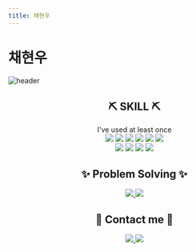```yaml
---
title: 채현우
---
```


# 채현우


![header](https://capsule-render.vercel.app/api?type=waving&color=61FF7E&height=300&section=header&text=Hyunwoo0081&animation=fadeIn&fontSize=90)

<h2 align="center"> ⛏ SKILL ⛏ </h2>
<div align="center">
	I've used at least once <br>
	<img src="https://img.shields.io/badge/C/C++-00599C?style=flat-square&logo=C%2B%2B&logoColor=white"/>
	<img src="https://img.shields.io/badge/Python-3776AB?style=flat-square&logo=Python&logoColor=white"/>
	<img src="https://img.shields.io/badge/Java-007396?style=flat-square&logo=Java&logoColor=white"/>
	<img src="https://img.shields.io/badge/HTML5-E34F26?style=flat-square&logo=HTML5&logoColor=white"/>
	<img src="https://img.shields.io/badge/CSS-1572B6?style=flat-square&logo=CSS3&logoColor=white"/>
	<img src="https://img.shields.io/badge/Javascript-F7DF1E?style=flat-square&logo=Javascript&logoColor=black"/>
	<br>
	<img src="https://img.shields.io/badge/Typescript-3178C6?style=flat-square&logo=TypeScript&logoColor=white"/>
	<img src="https://img.shields.io/badge/Android-3DDC84?style=flat-square&logo=Android&logoColor=white"/>
	<img src="https://img.shields.io/badge/Vue.js-4FC08D?style=flat-square&logo=Vue.js&logoColor=white"/>
	<img src="https://img.shields.io/badge/React.js-61DAFB?style=flat-square&logo=React&logoColor=black"/>
</div>


<h2 align="center"> ✨ Problem Solving ✨ </h2>
<div align="center">
	<a href="https://solved.ac/hyunwoo0081">
		<img src="http://mazassumnida.wtf/api/v2/generate_badge?boj=hyunwoo0081"/>
		<img src="https://mazandi.herokuapp.com/api?handle=hyunwoo0081&theme=warm"/>
	</a>
</div>


<h2 align="center"> 💎 Contact me 💎 </h2>
<div align="center">
	<a href="mailto:hyunwoo0081@gmail.com">
		<img src="https://img.shields.io/badge/Gmail-D14836?style=flat-square&logo=Gmail&logoColor=white"/>
	</a>
	<a href="https://velog.io/@hyunwoo0081">
		<img src="https://img.shields.io/badge/Velog-20C997?style=flat-square&logo=Velog&logoColor=white"/>
	</a>
</div>


<!-- [![Hyunwoo0081's GitHub stats](https://github-readme-stats.vercel.app/api?username=hyunwoo0081)](https://github.com/hyunwoo0081) -->
